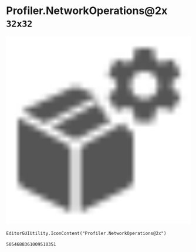 # Profiler.NetworkOperations@2x `32x32`
<img src="/img/Profiler.NetworkOperations@2x.png" width=512 height=512>

``` CSharp
EditorGUIUtility.IconContent("Profiler.NetworkOperations@2x")
```
```
5054688361009510351
```
